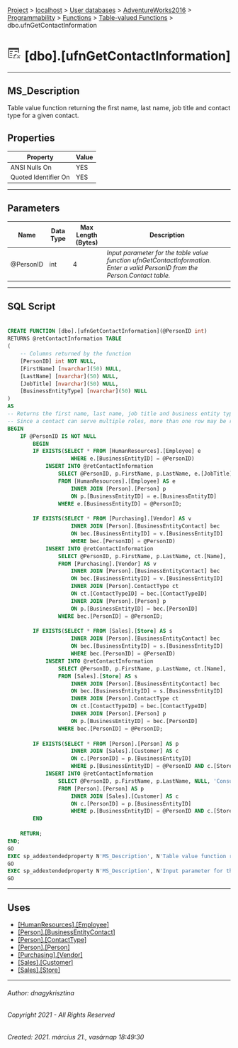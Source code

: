 #### 

[Project](../../../../../../index.md) > [localhost](../../../../../index.md) > [User databases](../../../../index.md) > [AdventureWorks2016](../../../index.md) > [Programmability](../../index.md) > [Functions](../index.md) > [Table-valued Functions](Table-valued_Functions.md) > dbo.ufnGetContactInformation

# ![Table-valued Functions](../../../../../../Images/Function_Table32.png) [dbo].[ufnGetContactInformation]

---

## <a name="#description"></a>MS_Description

Table value function returning the first name, last name, job title and contact type for a given contact.

## <a name="#properties"></a>Properties

| Property | Value |
|---|---|
| ANSI Nulls On | YES |
| Quoted Identifier On | YES |


---

## <a name="#parameters"></a>Parameters

| Name | Data Type | Max Length (Bytes) | Description |
|---|---|---|---|
| @PersonID | int | 4 | _Input parameter for the table value function ufnGetContactInformation. Enter a valid PersonID from the Person.Contact table._ |


---

## <a name="#sqlscript"></a>SQL Script

```sql

CREATE FUNCTION [dbo].[ufnGetContactInformation](@PersonID int)
RETURNS @retContactInformation TABLE 
(
    -- Columns returned by the function
    [PersonID] int NOT NULL, 
    [FirstName] [nvarchar](50) NULL, 
    [LastName] [nvarchar](50) NULL, 
	[JobTitle] [nvarchar](50) NULL,
    [BusinessEntityType] [nvarchar](50) NULL
)
AS 
-- Returns the first name, last name, job title and business entity type for the specified contact.
-- Since a contact can serve multiple roles, more than one row may be returned.
BEGIN
	IF @PersonID IS NOT NULL 
		BEGIN
		IF EXISTS(SELECT * FROM [HumanResources].[Employee] e 
					WHERE e.[BusinessEntityID] = @PersonID) 
			INSERT INTO @retContactInformation
				SELECT @PersonID, p.FirstName, p.LastName, e.[JobTitle], 'Employee'
				FROM [HumanResources].[Employee] AS e
					INNER JOIN [Person].[Person] p
					ON p.[BusinessEntityID] = e.[BusinessEntityID]
				WHERE e.[BusinessEntityID] = @PersonID;

		IF EXISTS(SELECT * FROM [Purchasing].[Vendor] AS v
					INNER JOIN [Person].[BusinessEntityContact] bec 
					ON bec.[BusinessEntityID] = v.[BusinessEntityID]
					WHERE bec.[PersonID] = @PersonID)
			INSERT INTO @retContactInformation
				SELECT @PersonID, p.FirstName, p.LastName, ct.[Name], 'Vendor Contact' 
				FROM [Purchasing].[Vendor] AS v
					INNER JOIN [Person].[BusinessEntityContact] bec 
					ON bec.[BusinessEntityID] = v.[BusinessEntityID]
					INNER JOIN [Person].ContactType ct
					ON ct.[ContactTypeID] = bec.[ContactTypeID]
					INNER JOIN [Person].[Person] p
					ON p.[BusinessEntityID] = bec.[PersonID]
				WHERE bec.[PersonID] = @PersonID;
		
		IF EXISTS(SELECT * FROM [Sales].[Store] AS s
					INNER JOIN [Person].[BusinessEntityContact] bec 
					ON bec.[BusinessEntityID] = s.[BusinessEntityID]
					WHERE bec.[PersonID] = @PersonID)
			INSERT INTO @retContactInformation
				SELECT @PersonID, p.FirstName, p.LastName, ct.[Name], 'Store Contact' 
				FROM [Sales].[Store] AS s
					INNER JOIN [Person].[BusinessEntityContact] bec 
					ON bec.[BusinessEntityID] = s.[BusinessEntityID]
					INNER JOIN [Person].ContactType ct
					ON ct.[ContactTypeID] = bec.[ContactTypeID]
					INNER JOIN [Person].[Person] p
					ON p.[BusinessEntityID] = bec.[PersonID]
				WHERE bec.[PersonID] = @PersonID;

		IF EXISTS(SELECT * FROM [Person].[Person] AS p
					INNER JOIN [Sales].[Customer] AS c
					ON c.[PersonID] = p.[BusinessEntityID]
					WHERE p.[BusinessEntityID] = @PersonID AND c.[StoreID] IS NULL) 
			INSERT INTO @retContactInformation
				SELECT @PersonID, p.FirstName, p.LastName, NULL, 'Consumer' 
				FROM [Person].[Person] AS p
					INNER JOIN [Sales].[Customer] AS c
					ON c.[PersonID] = p.[BusinessEntityID]
					WHERE p.[BusinessEntityID] = @PersonID AND c.[StoreID] IS NULL; 
		END

	RETURN;
END;
GO
EXEC sp_addextendedproperty N'MS_Description', N'Table value function returning the first name, last name, job title and contact type for a given contact.', 'SCHEMA', N'dbo', 'FUNCTION', N'ufnGetContactInformation', NULL, NULL
GO
EXEC sp_addextendedproperty N'MS_Description', N'Input parameter for the table value function ufnGetContactInformation. Enter a valid PersonID from the Person.Contact table.', 'SCHEMA', N'dbo', 'FUNCTION', N'ufnGetContactInformation', 'PARAMETER', N'@PersonID'
GO

```


---

## <a name="#uses"></a>Uses

* [[HumanResources].[Employee]](../../../Tables/Employee.md)
* [[Person].[BusinessEntityContact]](../../../Tables/BusinessEntityContact.md)
* [[Person].[ContactType]](../../../Tables/ContactType.md)
* [[Person].[Person]](../../../Tables/Person.md)
* [[Purchasing].[Vendor]](../../../Tables/Vendor.md)
* [[Sales].[Customer]](../../../Tables/Customer.md)
* [[Sales].[Store]](../../../Tables/Store.md)


---

###### Author:  dnagykrisztina

###### Copyright 2021 - All Rights Reserved

###### Created: 2021. március 21., vasárnap 18:49:30

